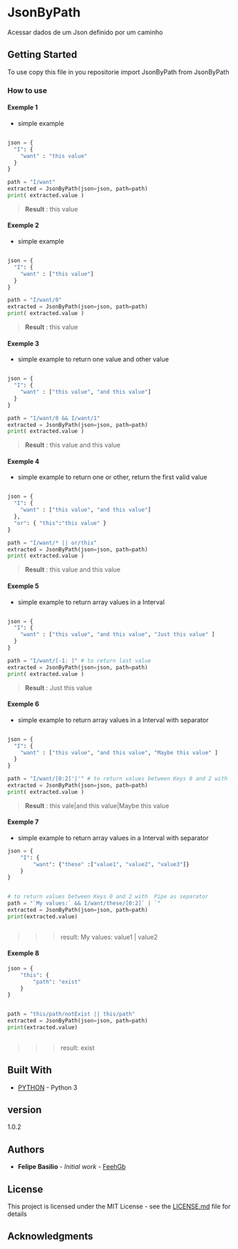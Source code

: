 # JsonByPath
Acessar dados de um Json definido por um caminho

## Getting Started

To use copy this file in you repositorie
import JsonByPath from JsonByPath


### How to use

#### Exemple 1
- simple example 
```python

json = {
  "I": {
    "want" : "this value"
  }
}

path = "I/want"
extracted = JsonByPath(json=json, path=path)
print( extracted.value )
```
 >**Result** :  this value

#### Exemple 2
- simple example 
```python

json = {
  "I": {
    "want" : ["this value"]
  }
}

path = "I/want/0"
extracted = JsonByPath(json=json, path=path)
print( extracted.value )
```
 >**Result** :  this value


#### Exemple 3
- simple example to return one value and other value 
```python

json = {
  "I": {
    "want" : ["this value", "and this value"]
  }
}

path = "I/want/0 && I/want/1"
extracted = JsonByPath(json=json, path=path)
print( extracted.value )
```
 >**Result** :  this value and this value

#### Exemple 4
- simple example to return one or other, return the first valid value
```python

json = {
  "I": {
    "want" : ["this value", "and this value"]
  },
  "or": { "this":"this value" }
}

path = "I/want/* || or/this"
extracted = JsonByPath(json=json, path=path)
print( extracted.value )
```
 >**Result** :  this value and this value

#### Exemple 5
- simple example to return array values in a Interval 
```python

json = {
  "I": {
    "want" : ["this value", "and this value", "Just this value" ]
  }
}

path = "I/want/[-1: ]" # to return last value 
extracted = JsonByPath(json=json, path=path)
print( extracted.value )
```
 >**Result** :  Just this value


#### Exemple 6
- simple example to return array values in a Interval with separator
```python

json = {
  "I": {
    "want" : ["this value", "and this value", "Maybe this value" ]
  }
}

path = "I/want/[0:2]'|'" # to return values between Keys 0 and 2 with  Pipe as separator 
extracted = JsonByPath(json=json, path=path)
print( extracted.value )
```
 >**Result** :  this vale|and this value|Maybe this value


#### Exemple 7
- simple example to return array values in a Interval with separator
```python
json = {
    "I": {
        "want": {"these" :["value1", "value2", "value3"]}
    }
}


# to return values between Keys 0 and 2 with  Pipe as separator
path = "`My values:` && I/want/these/[0:2]` | `"
extracted = JsonByPath(json=json, path=path)
print(extracted.value)
    
 ```
 >>> result:  My values:  value1 | value2
 
    
#### Exemple 8

```python
json = {
    "this": {
        "path": "exist"
    }
}


path = "this/path/notExist || this/path"
extracted = JsonByPath(json=json, path=path)
print(extracted.value)
    
```
>>>result:  exist

## Built With

* [PYTHON](https://www.python.org/) - Python 3




## version

1.0.2

## Authors

* **Felipe Basilio** - *Initial work* - [FeehGb](https://github.com/FeehGb)


## License

This project is licensed under the MIT License - see the [LICENSE.md](LICENSE.md) file for details

## Acknowledgments

